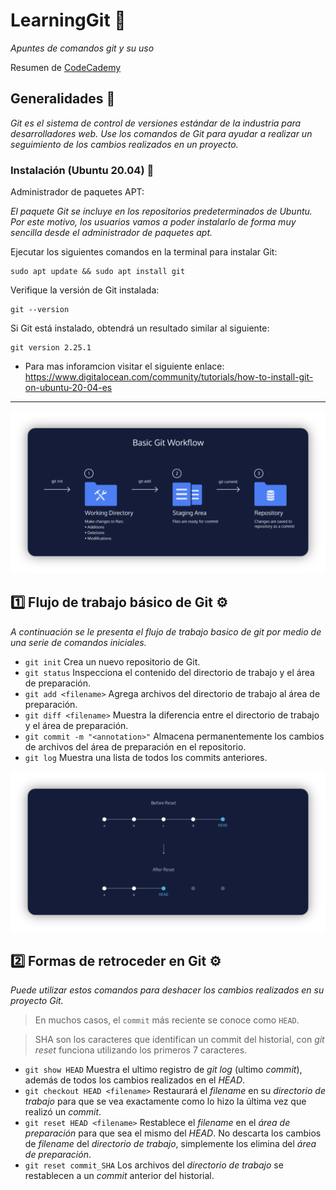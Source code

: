 # LearningGit 🚀

_Apuntes de comandos git y su uso_

Resumen de [CodeCademy](https://www.codecademy.com/learn/learn-git)

## Generalidades 🚀

_Git es el sistema de control de versiones estándar de la industria para desarrolladores web. Use los comandos de Git para ayudar a realizar un seguimiento de los cambios realizados en un proyecto._

### Instalación (Ubuntu 20.04) 🔧

Administrador de paquetes APT:

_El paquete Git se incluye en los repositorios predeterminados de Ubuntu. Por este motivo, los usuarios vamos a poder instalarlo de forma muy sencilla desde el administrador de paquetes apt._

Ejecutar los siguientes comandos en la terminal para instalar Git:

```
sudo apt update && sudo apt install git
```

Verifique la versión de Git instalada:
```
git --version
```

Si Git está instalado, obtendrá un resultado similar al siguiente:
```
git version 2.25.1
```

* Para mas inforamcion visitar el siguiente enlace: https://www.digitalocean.com/community/tutorials/how-to-install-git-on-ubuntu-20-04-es

_ _ _


![Git Workflow](imgs/git-workflow.png?raw=true "Git Workflow")


## 1️⃣ Flujo de trabajo básico de Git ⚙️
_A continuación se le presenta el flujo de trabajo basico de git por medio de una serie de comandos iniciales._

- `git init` Crea un nuevo repositorio de Git.
- `git status` Inspecciona el contenido del directorio de trabajo y el área de preparación.
- `git add <filename>` Agrega archivos del directorio de trabajo al área de preparación.
- `git diff <filename>` Muestra la diferencia entre el directorio de trabajo y el área de preparación.
- `git commit -m "<annotation>"` Almacena permanentemente los cambios de archivos del área de preparación en el repositorio.
- `git log` Muestra una lista de todos los commits anteriores.


![Git Reset](imgs/git-reset.png?raw=true "Git Reset")


## 2️⃣ Formas de retroceder en Git ⚙️
_Puede utilizar estos comandos para deshacer los cambios realizados en su proyecto Git._

> En muchos casos, el `commit` más reciente se conoce como `HEAD`.

> SHA son los caracteres que identifican un commit del historial, con _git reset_ funciona utilizando los primeros 7 caracteres.

- `git show HEAD` Muestra el ultimo registro de _git log_ (ultimo _commit_), además de todos los cambios realizados en el _HEAD_.
- `git checkout HEAD <filename>` Restaurará el _filename_ en su _directorio de trabajo_ para que se vea exactamente como lo hizo la última vez que realizó un _commit_.
- `git reset HEAD <filename>` Restablece el _filename_ en el _área de preparación_ para que sea el mismo del _HEAD_. No descarta los cambios de _filename_ del _directorio de trabajo_, simplemente los elimina del _área de preparación_.
- `git reset commit_SHA` Los archivos del _directorio de trabajo_ se restablecen a un _commit_ anterior del historial.